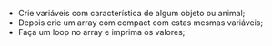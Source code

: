 * Crie variáveis com característica de algum objeto ou animal;
* Depois crie um array com compact com estas mesmas variáveis;
* Faça um loop no array e imprima os valores;